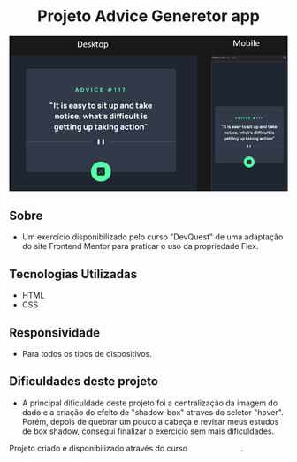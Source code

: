 <h1 align="center" >Projeto Advice Generetor app</h1>
<div align="center">
    <img src="./src/images/responsive.png" alt="imagem final do projeto" >
</div>


## Sobre
- Um exercício disponibilizado pelo curso "DevQuest" de uma adaptação do site Frontend Mentor para praticar o uso da propriedade Flex.

## Tecnologias Utilizadas 
- HTML 
- CSS

## Responsividade
- Para todos os tipos de dispositivos.

## Dificuldades deste projeto
- A principal dificuldade deste projeto foi a centralização da imagem do dado e a criação do efeito de "shadow-box" atraves do seletor "hover". Porém, depois de quebrar um pouco a cabeça e revisar meus estudos de box shadow, consegui finalizar o exercicio sem mais dificuldades. 

Projeto criado e disponibilizado através do curso <a style="text-decoration: underline; color: white;" target="_blank" href="https://www.instagram.com/devemdobro/">Dev em dobro</a>.
